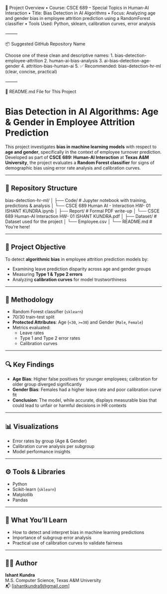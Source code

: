 🧠 Project Overview
	•	Course: CSCE 689 – Special Topics in Human-AI Interaction
	•	Title: Bias Detection in AI Algorithms
	•	Focus: Analyzing age and gender bias in employee attrition prediction using a RandomForest classifier
	•	Tools Used: Python, sklearn, calibration curves, error analysis

⸻

📦 Suggested GitHub Repository Name

Choose one of these clean and descriptive names:
	1.	bias-detection-employee-attrition
	2.	human-ai-bias-analysis
	3.	ai-bias-detection-age-gender
	4.	attrition-bias-human-ai
	5.	✅ Recommended: bias-detection-hr-ml (clear, concise, practical)

⸻

📝 README.md File for This Project

# Bias Detection in AI Algorithms: Age & Gender in Employee Attrition Prediction

This project investigates **bias in machine learning models** with respect to **age and gender**, specifically in the context of employee turnover prediction. Developed as part of **CSCE 689: Human-AI Interaction** at **Texas A&M University**, the project evaluates a **Random Forest classifier** for signs of demographic bias using error rate analysis and calibration curves.

---

## 📁 Repository Structure

bias-detection-hr-ml/
│
├── Code/                      # Jupyter notebook with training, predictions & analysis
│   └── CSCE 689 Human AI - Interaction HW- 01 ISHANT KUNDRA.ipynb
│
├── Report/                    # Formal PDF write-up
│   └── CSCE 689 Human-AI Interaction HW- 01 ISHANT KUNDRA.pdf
│
├── Dataset/                   # Dataset used for the project
│   └── Employee.csv
│
└── README.md                  # You’re here!

---

## 📌 Project Objective

To detect **algorithmic bias** in employee attrition prediction models by:
- Examining leave prediction disparity across age and gender groups
- Measuring **Type 1 & Type 2 errors**
- Analyzing **calibration curves** for model trustworthiness

---

## 🧪 Methodology

- Random Forest classifier (`sklearn`)
- 70/30 train-test split
- **Protected Attributes**: Age (`<30`, `>=30`) and Gender (`Male`, `Female`)
- Metrics evaluated:
  - Leave rates
  - Type 1 and Type 2 error rates
  - Calibration curves

---

## 🔍 Key Findings

- **Age Bias**: Higher false positives for younger employees; calibration for older group diverged significantly
- **Gender Bias**: Females had a higher leave rate and poor calibration curve fit
- **Conclusion**: The model, while accurate, displays measurable bias that could lead to unfair or harmful decisions in HR contexts

---

## 📊 Visualizations

- Error rates by group (Age & Gender)
- Calibration curve analysis per subgroup
- Model performance insights

---

## ⚙️ Tools & Libraries

- Python
- Scikit-learn (`sklearn`)
- Matplotlib
- Pandas

---

## 🧠 What You’ll Learn

- How to detect and interpret bias in machine learning predictions
- Importance of subgroup error analysis
- Practical use of calibration curves to validate fairness

---

## 👨‍💻 Author

**Ishant Kundra**  
M.S. Computer Science, Texas A&M University  
📬 [ishantkundra9@gmail.com] 
